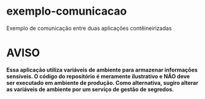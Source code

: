 # exemplo-comunicacao
Exemplo de comunicação entre duas aplicações contêineirizadas

# AVISO
**Essa aplicação utiliza variáveis de ambiente para armazenar informações sensíveis. O código do repositório é meramente ilustrativo e NÃO deve ser executado em ambiente de produção. Como alternativa, sugiro alterar as variáveis de ambiente por um serviço de gestão de segredos.**